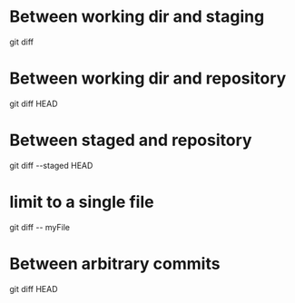 # Between working dir and staging
git diff

# Between working dir and repository
git diff HEAD

# Between staged and repository
git diff --staged HEAD

# limit to a single file
git diff -- myFile

# Between arbitrary commits
git diff <commit> HEAD
